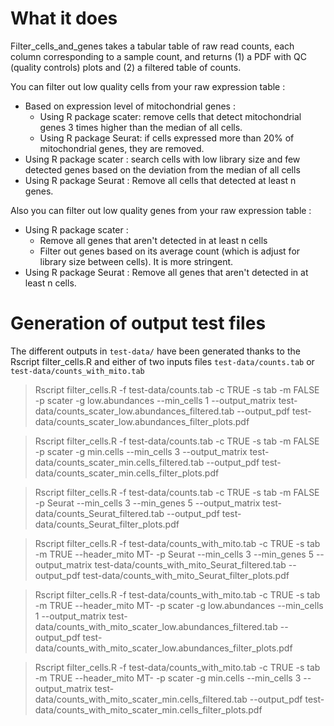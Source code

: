 # What it does

 Filter_cells_and_genes takes a tabular table of raw read counts, each column corresponding to a sample count, and returns (1) a PDF with QC (quality controls) plots and (2) a filtered table of counts.  
 
 You can filter out low quality cells from your raw expression table :  
 - Based on expression level of mitochondrial genes :  
     - Using R package scater: remove cells that detect mitochondrial genes 3 times higher than the median of all cells.  
    - Using R package Seurat: if cells expressed more than 20% of mitochondrial genes, they are removed.  
 - Using R package scater : search cells with low library size and few detected genes based on the deviation from the median of all cells  
 - Using R package Seurat : Remove all cells that detected at least n genes.  
 
 Also you can filter out low quality genes from your raw expression table :  
 - Using R package scater :  
     - Remove all genes that aren't detected in at least n cells  
    - Filter out genes based on its average count (which is adjust for library size between cells). It is more stringent.  
 - Using R package Seurat : Remove all genes that aren't detected in at least n cells.  

# Generation of output test files 

The different outputs in `test-data/` have been generated thanks to the Rscript filter_cells.R and either of two inputs files `test-data/counts.tab` or `test-data/counts_with_mito.tab`

> Rscript filter_cells.R -f test-data/counts.tab -c TRUE -s tab -m FALSE -p scater -g low.abundances --min_cells 1 --output_matrix test-data/counts_scater_low.abundances_filtered.tab --output_pdf test-data/counts_scater_low.abundances_filter_plots.pdf

> Rscript filter_cells.R -f test-data/counts.tab -c TRUE -s tab -m FALSE -p scater -g min.cells --min_cells 3 --output_matrix test-data/counts_scater_min.cells_filtered.tab --output_pdf test-data/counts_scater_min.cells_filter_plots.pdf

> Rscript filter_cells.R -f test-data/counts.tab -c TRUE -s tab -m FALSE -p Seurat --min_cells 3 --min_genes 5 --output_matrix test-data/counts_Seurat_filtered.tab --output_pdf test-data/counts_Seurat_filter_plots.pdf

> Rscript filter_cells.R -f test-data/counts_with_mito.tab -c TRUE -s tab -m TRUE --header_mito MT- -p Seurat --min_cells 3 --min_genes 5 --output_matrix test-data/counts_with_mito_Seurat_filtered.tab --output_pdf test-data/counts_with_mito_Seurat_filter_plots.pdf

> Rscript filter_cells.R -f test-data/counts_with_mito.tab -c TRUE -s tab -m TRUE --header_mito MT- -p scater -g low.abundances --min_cells 1 --output_matrix test-data/counts_with_mito_scater_low.abundances_filtered.tab --output_pdf test-data/counts_with_mito_scater_low.abundances_filter_plots.pdf

> Rscript filter_cells.R -f test-data/counts_with_mito.tab -c TRUE -s tab -m TRUE --header_mito MT- -p scater -g min.cells --min_cells 3 --output_matrix test-data/counts_with_mito_scater_min.cells_filtered.tab --output_pdf test-data/counts_with_mito_scater_min.cells_filter_plots.pdf